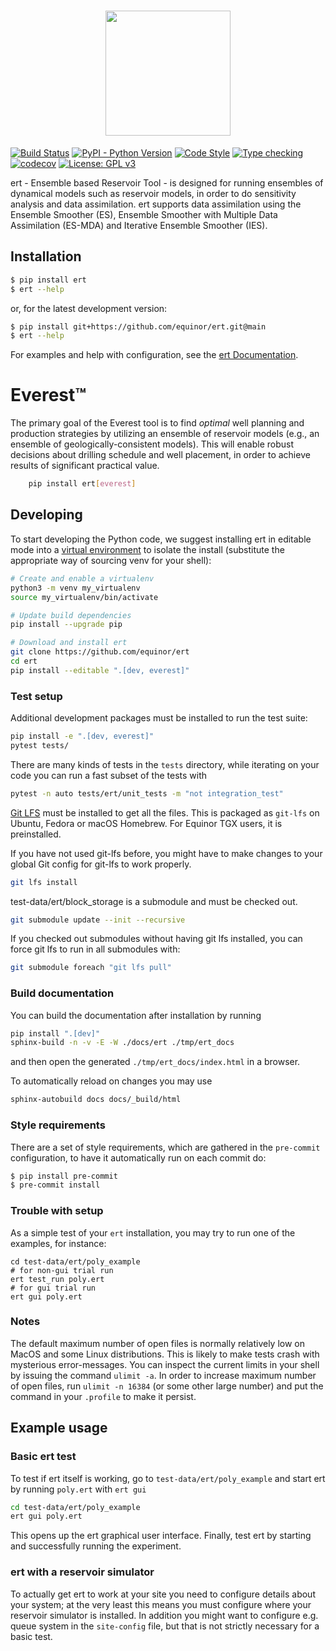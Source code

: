 <h1 align="center">
<img src="https://raw.githubusercontent.com/equinor/ert/main/src/ert/gui/resources/gui/img/ert_icon.svg" width="200">
</h1>

[![Build Status](https://github.com/equinor/ert/actions/workflows/build.yml/badge.svg)](https://github.com/equinor/ert/actions/workflows/build.yml)
[![PyPI - Python Version](https://img.shields.io/pypi/pyversions/ert)](https://img.shields.io/pypi/pyversions/ert)
[![Code Style](https://github.com/equinor/ert/actions/workflows/style.yml/badge.svg)](https://github.com/equinor/ert/actions/workflows/style.yml)
[![Type checking](https://github.com/equinor/ert/actions/workflows/typing.yml/badge.svg)](https://github.com/equinor/ert/actions/workflows/typing.yml)
[![codecov](https://codecov.io/gh/equinor/ert/graph/badge.svg?token=keVAcWavZ1)](https://codecov.io/gh/equinor/ert)
[![License: GPL v3](https://img.shields.io/badge/License-GPLv3-blue.svg)](https://www.gnu.org/licenses/gpl-3.0)

ert - Ensemble based Reservoir Tool - is designed for running
ensembles of dynamical models such as reservoir models,
in order to do sensitivity analysis and data assimilation.
ert supports data assimilation using the Ensemble Smoother (ES),
Ensemble Smoother with Multiple Data Assimilation (ES-MDA) and
Iterative Ensemble Smoother (IES).

## Installation

```sh
$ pip install ert
$ ert --help
```

or, for the latest development version:

```sh
$ pip install git+https://github.com/equinor/ert.git@main
$ ert --help
```

For examples and help with configuration, see the [ert Documentation](https://ert.readthedocs.io/en/latest/getting_started/configuration/poly_new/guide.html#configuration-guide).

# Everest™

The primary goal of the Everest tool is to find *optimal* well
planning and production strategies by utilizing an ensemble of
reservoir models (e.g., an ensemble of geologically-consistent models).
This will enable robust decisions about drilling schedule and well
placement, in order to achieve results of significant practical value.

```sh
    pip install ert[everest]
```

## Developing

To start developing the Python code, we suggest installing ert in editable mode
into a [virtual environment](https://docs.python.org/3/library/venv.html) to
isolate the install (substitute the appropriate way of sourcing venv for your shell):

```sh
# Create and enable a virtualenv
python3 -m venv my_virtualenv
source my_virtualenv/bin/activate

# Update build dependencies
pip install --upgrade pip

# Download and install ert
git clone https://github.com/equinor/ert
cd ert
pip install --editable ".[dev, everest]"
```

### Test setup

Additional development packages must be installed to run the test suite:

```sh
pip install -e ".[dev, everest]"
pytest tests/
```

There are many kinds of tests in the `tests` directory, while iterating on your
code you can run a fast subset of the tests with

```sh
pytest -n auto tests/ert/unit_tests -m "not integration_test"
```

[Git LFS](https://git-lfs.com/) must be installed to get all the files. This is
packaged as `git-lfs` on Ubuntu, Fedora or macOS Homebrew.  For Equinor TGX
users, it is preinstalled.

If you have not used git-lfs before, you might have to make changes to your global Git config for git-lfs to work properly.
```sh
git lfs install
```

test-data/ert/block_storage is a submodule and must be checked out.
```sh
git submodule update --init --recursive
```

If you checked out submodules without having git lfs installed, you can force git lfs to run in all submodules with:
```sh
git submodule foreach "git lfs pull"
```

### Build documentation

You can build the documentation after installation by running
```sh
pip install ".[dev]"
sphinx-build -n -v -E -W ./docs/ert ./tmp/ert_docs
```
and then open the generated `./tmp/ert_docs/index.html` in a browser.

To automatically reload on changes you may use

```sh
sphinx-autobuild docs docs/_build/html
```

### Style requirements

There are a set of style requirements, which are gathered in the `pre-commit`
configuration, to have it automatically run on each commit do:

```sh
$ pip install pre-commit
$ pre-commit install
```

### Trouble with setup

As a simple test of your `ert` installation, you may try to run one of the
examples, for instance:

```
cd test-data/ert/poly_example
# for non-gui trial run
ert test_run poly.ert
# for gui trial run
ert gui poly.ert
```

### Notes

The default maximum number of open files is normally relatively low on MacOS
and some Linux distributions. This is likely to make tests crash with mysterious
error-messages. You can inspect the current limits in your shell by issuing the
command `ulimit -a`. In order to increase maximum number of open files, run
`ulimit -n 16384` (or some other large number) and put the command in your
`.profile` to make it persist.

## Example usage

### Basic ert test
To test if ert itself is working, go to `test-data/ert/poly_example` and start ert by running `poly.ert` with `ert gui`
```sh
cd test-data/ert/poly_example
ert gui poly.ert
```
This opens up the ert graphical user interface.
Finally, test ert by starting and successfully running the experiment.

### ert with a reservoir simulator
To actually get ert to work at your site you need to configure details about
your system; at the very least this means you must configure where your
reservoir simulator is installed. In addition you might want to configure e.g.
queue system in the `site-config` file, but that is not strictly necessary for
a basic test.
